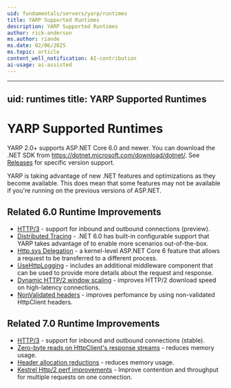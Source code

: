 ```yaml
---
uid: fundamentals/servers/yarp/runtimes
title: YARP Supported Runtimes
description: YARP Supported Runtimes
author: rick-anderson
ms.author: riande
ms.date: 02/06/2025
ms.topic: article
content_well_notification: AI-contribution
ai-usage: ai-assisted
---
```


---
uid: runtimes
title: YARP Supported Runtimes
---

# YARP Supported Runtimes

YARP 2.0+ supports ASP.NET Core 6.0 and newer. You can download the .NET SDK from https://dotnet.microsoft.com/download/dotnet/. See [Releases](https://github.com/microsoft/reverse-proxy/releases) for specific version support.

YARP is taking advantage of new .NET features and optimizations as they become available. This does mean that some features may not be available if you're running on the previous versions of ASP.NET.

## Related 6.0 Runtime Improvements

- [HTTP/3](http3.md) - support for inbound and outbound connections (preview).
- [Distributed Tracing](distributed-tracing.md) - .NET 6.0 has built-in configurable support that YARP takes advantage of to enable more scenarios out-of-the-box.
- [Http.sys Delegation](httpsys-delegation.md) - a kernel-level ASP.NET Core 6 feature that allows a request to be transferred to a different process.
- [UseHttpLogging](diagnosing-yarp-issues.md#using-aspnet-request-logging) - includes an additional middleware component that can be used to provide more details about the request and response.
- [Dynamic HTTP/2 window scaling](https://github.com/dotnet/runtime/pull/54755) - improves HTTP/2 download speed on high-latency connections.
- [NonValidated headers](https://github.com/microsoft/reverse-proxy/pull/1507) - improves perfomance by using non-validated HttpClient headers.


## Related 7.0 Runtime Improvements

- [HTTP/3](http3.md) - support for inbound and outbound connections (stable).
- [Zero-byte reads on HttpClient's response streams](https://github.com/dotnet/runtime/pull/61913) - reduces memory usage.
- [Header allocation reductions](https://github.com/dotnet/runtime/pull/62981) - reduces memory usage.
- [Kestrel Http/2 perf improvements](https://github.com/dotnet/aspnetcore/pull/40925) - Improve contention and throughput for multiple requests on one connection.
